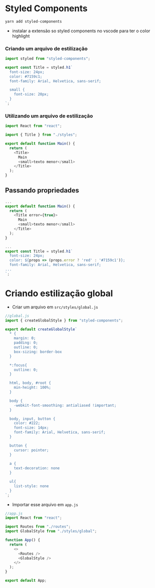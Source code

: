 # Styled Components

```bash
yarn add styled-components
```

- instalar a extensão so styled components no vscode para ter o color highlight

### Criando um arquivo de estilização

```js
import styled from "styled-components";

export const Title = styled.h1`
  font-size: 24px;
  color: #7159c1;
  font-family: Arial, Helvetica, sans-serif;

  small {
    font-size: 20px;
  }
`;
```

### Utilizando um arquivo de estilização

```js
import React from "react";

import { Title } from "./styles";

export default function Main() {
  return (
    <Title>
      Main
      <small>texto menor</small>
    </Title>
  );
}
```

## Passando propriedades

```js
...
export default function Main() {
  return (
    <Title error={true}>
      Main
      <small>texto menor</small>
    </Title>
  );
}

```

```js
...
export const Title = styled.h1`
  font-size: 24px;
  color: ${props => (props.error ? 'red' : '#7159c1')};
  font-family: Arial, Helvetica, sans-serif;
...
`;

```

# Criando estilização global

- Criar um arquivo em `src/styles/global.js`

```js
//global.js
import { createGlobalStyle } from "styled-components";

export default createGlobalStyle`
  * {
    margin: 0;
    padding: 0;
    outline: 0;
    box-sizing: border-box
  }

  *:focus{
    outline: 0;
  }

  html, body, #root {
    min-height: 100%;
  }

  body {
    -webkit-font-smoothing: antialiased !important;
  }

  body, input, button {
    color: #222;
    font-size: 14px;
    font-family: Arial, Helvetica, sans-serif;
  }

  button {
    cursor: pointer;
  }
  
  a {
    text-decoration: none
  }

  ul{
    list-style: none
  }
`;
```

- Importar esse arquivo em `app.js`

```js
//app.js
import React from "react";

import Routes from "./routes";
import GlobalStyle from "./styles/global";

function App() {
  return (
    <>
      <Routes />
      <GlobalStyle />
    </>
  );
}

export default App;
```
